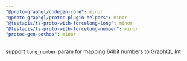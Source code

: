 ```yaml
---
"@proto-graphql/codegen-core": minor
"@proto-graphql/protoc-plugin-helpers": minor
"@testapis/ts-proto-with-forcelong-long": minor
"@testapis/ts-proto-with-forcelong-number": minor
"protoc-gen-pothos": minor
---
```


support `long_number` param for mapping 64bit numbers to GraphQL Int
